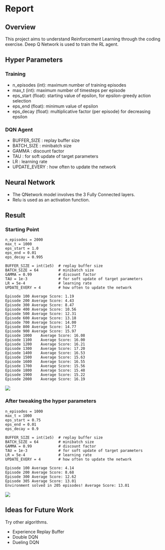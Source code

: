 
# Report

## Overview

This project aims to understand Reinforcement Learning through the coding exercise. Deep Q Network is used to train the RL agent.


## Hyper Parameters

### Training
- n_episodes (int): maximum number of training episodes
- max_t (int): maximum number of timesteps per episode
- eps_start (float): starting value of epsilon, for epsilon-greedy action selection
- eps_end (float): minimum value of epsilon
- eps_decay (float): multiplicative factor (per episode) for decreasing epsilon


### DQN Agent
- BUFFER_SIZE : replay buffer size
- BATCH_SIZE : minibatch size
- GAMMA : discount factor
- TAU : for soft update of target parameters
- LR : learning rate
- UPDATE_EVERY : how often to update the network

## Neural Network
- The QNetwork model involves the 3 Fully Connected layers.  
- Relu is used as an activation function.


## Result

### Starting Point

```
n_episodes = 2000
max_t = 1000
eps_start = 1.0
eps_end = 0.01
eps_decay = 0.995
```

```
BUFFER_SIZE = int(1e5)  # replay buffer size
BATCH_SIZE = 64         # minibatch size
GAMMA = 0.99            # discount factor
TAU = 1e-3              # for soft update of target parameters
LR = 5e-4               # learning rate
UPDATE_EVERY = 4        # how often to update the network
```

```
Episode 100	Average Score: 1.19
Episode 200	Average Score: 4.43
Episode 300	Average Score: 8.47
Episode 400	Average Score: 10.56
Episode 500	Average Score: 12.31
Episode 600	Average Score: 13.18
Episode 700	Average Score: 14.00
Episode 800	Average Score: 14.77
Episode 900	Average Score: 15.97
Episode 1000	Average Score: 16.08
Episode 1100	Average Score: 16.00
Episode 1200	Average Score: 16.21
Episode 1300	Average Score: 17.20
Episode 1400	Average Score: 16.53
Episode 1500	Average Score: 15.63
Episode 1600	Average Score: 16.55
Episode 1700	Average Score: 15.56
Episode 1800	Average Score: 15.48
Episode 1900	Average Score: 15.22
Episode 2000	Average Score: 16.19
```

![](https://user-images.githubusercontent.com/4464676/74999091-fc6fb780-549d-11ea-9cd4-8c8876fb7a0a.png)


### After tweaking the hyper parameters

```
n_episodes = 1000
max_t = 1000
eps_start = 0.75
eps_end = 0.01
eps_decay = 0.9
```

```
BUFFER_SIZE = int(1e5)  # replay buffer size
BATCH_SIZE = 64         # minibatch size
GAMMA = 0.99            # discount factor
TAU = 1e-3              # for soft update of target parameters
LR = 5e-4               # learning rate
UPDATE_EVERY = 4        # how often to update the network
```

```
Episode 100	Average Score: 4.14
Episode 200	Average Score: 8.68
Episode 300	Average Score: 12.62
Episode 305	Average Score: 13.01
Environment solved in 205 episodes!	Average Score: 13.01
```

![](https://user-images.githubusercontent.com/4464676/76272910-dd578f00-62bf-11ea-8be3-4a8473c8336a.png)

## Ideas for Future Work

Try other algorithms.
- Experience Replay Buffer
- Double DQN
- Dueling DQN
